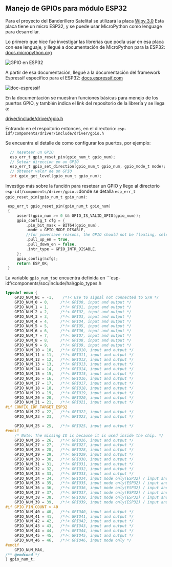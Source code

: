 ## Manejo de GPIOs para módulo ESP32

Para el proyecto del Banderillero Satelital se utilizará la placa [Wipy 3.0](https://docs.pycom.io/datasheets/development/wipy3/) Esta placa tiene un micro ESP32, y se puede usar MicroPython como lenguage para desarrollar.


Lo primero que hice fue investigar las librerías que podía usar en esa placa con ese lenguaje, y llegué a documentación de MicroPython para la ESP32: [docs.micropython.org](https://docs.micropython.org/en/latest/esp32/quickref.html#pins-and-gpio)

![GPIO en ESP32](https://i.imgur.com/qw8sex3.png)



 A partir de esa documentación, llegué a la documentación del framework Espressif específico para el ESP32: [docs.espressif.com](https://docs.espressif.com/projects/esp-idf/en/latest/esp32/api-reference/peripherals/gpio.html)
 
 ![doc-espressif](https://i.imgur.com/k2JOssT.png)
 
  En la documentación se muestran funciones básicas para menejo de los puertos GPIO, y también indica el link del repositorio de la librería y se llega a:
  
  [driver/include/driver/gpio.h](https://github.com/espressif/esp-idf/blob/7d75213/components/driver/include/driver/gpio.h)
  
  Entrando en el respoitorio entonces, en el directorio: ```esp-idf/components/driver/include/driver/gpio.h```
  
 Se encuentra el detalle de como configurar los puertos, por ejemplo:
 
 ```C
   // Resetear un GPIO
   esp_err_t gpio_reset_pin(gpio_num_t gpio_num);
   // Setear direccion en un GPIO
   esp_err_t gpio_set_direction(gpio_num_t gpio_num, gpio_mode_t mode);
   // Obtener valor de un GPIO
   int gpio_get_level(gpio_num_t gpio_num);
```
 
 
 Investigo más sobre la función para resetear un GPIO y llego al directorio ```esp-idf/components/driver/gpio.c```donde se detalla  ```esp_err_t gpio_reset_pin(gpio_num_t gpio_num)```:

```C
 esp_err_t gpio_reset_pin(gpio_num_t gpio_num)
 {
     assert(gpio_num >= 0 && GPIO_IS_VALID_GPIO(gpio_num));
     gpio_config_t cfg = {
         .pin_bit_mask = BIT64(gpio_num),
         .mode = GPIO_MODE_DISABLE,
         //for powersave reasons, the GPIO should not be floating, select pullup
         .pull_up_en = true,
         .pull_down_en = false,
         .intr_type = GPIO_INTR_DISABLE,
     };
     gpio_config(&cfg);
     return ESP_OK;
 }
```
 
 La variable ```gpio_num_t```se encuentra definida en ```esp-idf/components/soc/include/hal/gpio_types.h
 
 ```C
 typedef enum {
     GPIO_NUM_NC = -1,    /*!< Use to signal not connected to S/W */
     GPIO_NUM_0 = 0,     /*!< GPIO0, input and output */
     GPIO_NUM_1 = 1,     /*!< GPIO1, input and output */
     GPIO_NUM_2 = 2,     /*!< GPIO2, input and output */
     GPIO_NUM_3 = 3,     /*!< GPIO3, input and output */
     GPIO_NUM_4 = 4,     /*!< GPIO4, input and output */
     GPIO_NUM_5 = 5,     /*!< GPIO5, input and output */
     GPIO_NUM_6 = 6,     /*!< GPIO6, input and output */
     GPIO_NUM_7 = 7,     /*!< GPIO7, input and output */
     GPIO_NUM_8 = 8,     /*!< GPIO8, input and output */
     GPIO_NUM_9 = 9,     /*!< GPIO9, input and output */
     GPIO_NUM_10 = 10,   /*!< GPIO10, input and output */
     GPIO_NUM_11 = 11,   /*!< GPIO11, input and output */
     GPIO_NUM_12 = 12,   /*!< GPIO12, input and output */
     GPIO_NUM_13 = 13,   /*!< GPIO13, input and output */
     GPIO_NUM_14 = 14,   /*!< GPIO14, input and output */
     GPIO_NUM_15 = 15,   /*!< GPIO15, input and output */
     GPIO_NUM_16 = 16,   /*!< GPIO16, input and output */
     GPIO_NUM_17 = 17,   /*!< GPIO17, input and output */
     GPIO_NUM_18 = 18,   /*!< GPIO18, input and output */
     GPIO_NUM_19 = 19,   /*!< GPIO19, input and output */
     GPIO_NUM_20 = 20,   /*!< GPIO20, input and output */
     GPIO_NUM_21 = 21,   /*!< GPIO21, input and output */
 #if CONFIG_IDF_TARGET_ESP32
     GPIO_NUM_22 = 22,   /*!< GPIO22, input and output */
     GPIO_NUM_23 = 23,   /*!< GPIO23, input and output */

     GPIO_NUM_25 = 25,   /*!< GPIO25, input and output */
 #endif
     /* Note: The missing IO is because it is used inside the chip. */
     GPIO_NUM_26 = 26,   /*!< GPIO26, input and output */
     GPIO_NUM_27 = 27,   /*!< GPIO27, input and output */
     GPIO_NUM_28 = 28,   /*!< GPIO28, input and output */
     GPIO_NUM_29 = 29,   /*!< GPIO29, input and output */
     GPIO_NUM_30 = 30,   /*!< GPIO30, input and output */
     GPIO_NUM_31 = 31,   /*!< GPIO31, input and output */
     GPIO_NUM_32 = 32,   /*!< GPIO32, input and output */
     GPIO_NUM_33 = 33,   /*!< GPIO33, input and output */
     GPIO_NUM_34 = 34,   /*!< GPIO34, input mode only(ESP32) / input and output(ESP32-S2) */
     GPIO_NUM_35 = 35,   /*!< GPIO35, input mode only(ESP32) / input and output(ESP32-S2) */
     GPIO_NUM_36 = 36,   /*!< GPIO36, input mode only(ESP32) / input and output(ESP32-S2) */
     GPIO_NUM_37 = 37,   /*!< GPIO37, input mode only(ESP32) / input and output(ESP32-S2) */
     GPIO_NUM_38 = 38,   /*!< GPIO38, input mode only(ESP32) / input and output(ESP32-S2) */
     GPIO_NUM_39 = 39,   /*!< GPIO39, input mode only(ESP32) / input and output(ESP32-S2) */
 #if GPIO_PIN_COUNT > 40
     GPIO_NUM_40 = 40,   /*!< GPIO40, input and output */
     GPIO_NUM_41 = 41,   /*!< GPIO41, input and output */
     GPIO_NUM_42 = 42,   /*!< GPIO42, input and output */
     GPIO_NUM_43 = 43,   /*!< GPIO43, input and output */
     GPIO_NUM_44 = 44,   /*!< GPIO44, input and output */
     GPIO_NUM_45 = 45,   /*!< GPIO45, input and output */
     GPIO_NUM_46 = 46,   /*!< GPIO46, input mode only */
 #endif
     GPIO_NUM_MAX,
 /** @endcond */
 } gpio_num_t;
```
